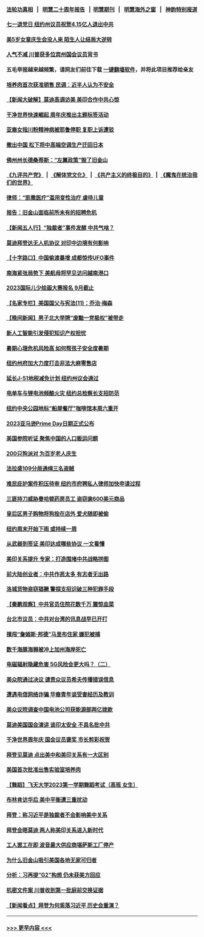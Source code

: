 #### [法轮功真相](https://github.com/gfw-breaker/truth/blob/master/README.md?t=0) &nbsp;&nbsp;|&nbsp;&nbsp; [明慧二十周年报告](https://github.com/gfw-breaker/mh-reports/blob/master/README.md?t=0) &nbsp;&nbsp;|&nbsp;&nbsp;[明慧期刊](https://github.com/gfw-breaker/mh-qikan) &nbsp;&nbsp;|&nbsp;&nbsp; [明慧海外之窗](https://github.com/gfw-breaker/mh-news/blob/master/README.md?t=0) &nbsp;&nbsp;|&nbsp;&nbsp; [神韵特别报道](https://github.com/gfw-breaker/mh-news/blob/master/shenyun.md?t=0)
#### [七一退党日 纽约州议员祝贺4.15亿人退出中共](../pages/nsc412/n14021644.md?t=06240344) 
#### [美5岁女童庆生会没人来 陌生人让结局大逆转](../pages/nsc412/n14021650.md?t=06240344) 
#### [人气不减 川普获多位宾州国会议员背书](../pages/nsc412/n14021515.md?t=06240344) 
#### 五毛举报越来越频繁，请网友们前往下载 [一键翻墙软件](https://github.com/gfw-breaker/ssr-accounts)，并将此项目推荐给亲友
#### [培养肉首次获准销售 民调：近半人认为不安全](../pages/nsc412/n14021374.md?t=06240344) 
#### [【新闻大破解】莫迪高调访美 美印合作中共心惊](../pages/nsc412/n14021595.md?t=06240344) 
#### [干净世界快速崛起 周年庆推出主题标签活动](../pages/nsc412/n14021634.md?t=06240344) 
#### [亚裔女指川粉精神病被耶鲁停职 复职上诉遭驳](../pages/nsc412/n14021348.md?t=06240344) 
#### [撤出中国 松下将中高端空调生产迁回日本](../pages/nsc412/n14021669.md?t=06240344) 
#### [佛州州长德桑蒂斯：“左翼政策”毁了旧金山](../pages/nsc412/n14021393.md?t=06240344) 
#### [《九评共产党》](https://github.com/begood0513/9ping.md/blob/master/README.md) &nbsp;|&nbsp; [《解体党文化》](../../../../jtdwh.md/blob/master/README.md)  &nbsp;|&nbsp; [《共产主义的终极目的》](../../../../gczydzjmd.md/blob/master/README.md) &nbsp;|&nbsp; [《魔鬼在统治我们的世界》](../../../../mgztzwmdsj.md/blob/master/README.md) 
#### [律师：“凯撒医疗”滥用变性治疗 虐待儿童](../pages/nsc412/n14021391.md?t=06240344) 
#### [报告：旧金山面临前所未有的招聘危机](../pages/nsc412/n14021369.md?t=06240344) 
#### [【新闻五人行】“独裁者”事件发酵 中共气啥？](../pages/nsc412/n14021626.md?t=06240344) 
#### [莫迪拜登达无人机协议 对印中边境有何影响](../pages/nsc412/n14021618.md?t=06240344) 
#### [【十字路口】中国偷渡暴增 成都惊传UFO事件](../pages/nsc412/n14021574.md?t=06240344) 
#### [南海紧张局势下 美航母将罕见访问越南港口](../pages/nsc412/n14021533.md?t=06240344) 
#### [2023国际儿少绘画大赛报名 9月截止](../pages/nsc412/n14021600.md?t=06240344) 
#### [【名家专栏】美国国父与宪法(11)：乔治‧梅森](../pages/nsc412/n14020397.md?t=06240344) 
#### [【晚间新闻】男子北大举牌“废黜一党极权”被带走](../pages/nsc412/n14021427.md?t=06240344) 
#### [新人工智能引发侵犯知识产权担忧](../pages/nsc412/n14021387.md?t=06240344) 
#### [暑期心理危机风险高 如何帮孩子安全度暑期](../pages/nsc412/n14021353.md?t=06240344) 
#### [纽约州府加大力度打击非法大麻零售店](../pages/nsc412/n14021314.md?t=06240344) 
#### [延长J-51地税减免计划 纽约州议会通过](../pages/nsc412/n14021336.md?t=06240344) 
#### [电单车与锂电池频酿火灾 纽约总检察长支招防范](../pages/nsc412/n14021325.md?t=06240344) 
#### [纽约中央公园地标“船屋餐厅”咖啡馆本周六重开](../pages/nsc412/n14021338.md?t=06240344) 
#### [2023亚马逊Prime Day日期正式公布](../pages/nsc412/n14021355.md?t=06240344) 
#### [美国参院听证 聚焦中国的人口贩运问题](../pages/nsc412/n14021304.md?t=06240344) 
#### [200只狗派对 为百岁老人庆生](../pages/nsc412/n14021352.md?t=06240344) 
#### [法拉盛109分局通缉三名盗贼](../pages/nsc412/n14021312.md?t=06240344) 
#### [难民庇护案件积压待审 纽约市府聘私人律师加快申请过程](../pages/nsc412/n14021319.md?t=06240344) 
#### [三匪持刀威胁曼哈顿药房员工 盗窃逾600美元商品](../pages/nsc412/n14021321.md?t=06240344) 
#### [皇后区男子购物将狗拴在店外 爱犬随即被偷](../pages/nsc412/n14021323.md?t=06240344) 
#### [纽约周末开始下雨 或持续一周](../pages/nsc412/n14021335.md?t=06240344) 
#### [从武器到签证 美印达成哪些协议 一文看懂](../pages/nsc412/n14021258.md?t=06240344) 
#### [美印关系提升 专家：打造围堵中共战略拼图](../pages/nsc412/n14021087.md?t=06240344) 
#### [前大陆创业者：中共作恶太多 有志者无出路](../pages/nsc412/n14021246.md?t=06240344) 
#### [洛城货物盗窃猖獗 警探支招识破三种犯罪手段](../pages/nsc412/n14021280.md?t=06240344) 
#### [【秦鹏观察】中共官员住院花数千万 震惊韭菜](../pages/nsc412/n14021166.md?t=06240344) 
#### [台北市议员：中共对台湾的讯息战早已开打](../pages/nsc412/n14021232.md?t=06240344) 
#### [擅闯“詹姆斯·邦德”马里布住家 嫌犯被捕](../pages/nsc412/n14021225.md?t=06240344) 
#### [数千海豚海狮被冲上加州海岸死亡](../pages/nsc412/n14021215.md?t=06240344) 
#### [电磁辐射隐藏危害 5G风险会更大吗？（二）](../pages/nsc412/n14021179.md?t=06240344) 
#### [美众院通过决议 谴责众议员希夫传播错误信息](../pages/nsc412/n14021084.md?t=06240344) 
#### [遭遇电信网络诈骗 华裔青年谈受害经历及教训](../pages/nsc412/n14021200.md?t=06240344) 
#### [美众议院调查中国电池公司获能源部两亿拨款](../pages/nsc412/n14021059.md?t=06240344) 
#### [莫迪美国国会演讲 谈印太安全 不具名批中共](../pages/nsc412/n14021153.md?t=06240344) 
#### [干净世界周年庆 国会议员褒奖 市长剪彩祝贺](../pages/nsc412/n14021136.md?t=06240344) 
#### [拜登见莫迪 点出美中和美印关系有一大区别](../pages/nsc412/n14021178.md?t=06240344) 
#### [美国首次批准出售实验室培养肉](../pages/nsc412/n14021157.md?t=06240344) 
#### [【舞蹈】飞天大学2023第一学期舞蹈考试（高班 女生）](../pages/nsc412/n14021045.md?t=06240344) 
#### [布林肯访华后 美中平衡遭三重扰动](../pages/nsc412/n14021124.md?t=06240344) 
#### [拜登：称习近平是独裁者不会影响美中关系](../pages/nsc412/n14021126.md?t=06240344) 
#### [拜登会晤莫迪 两人称美印关系进入新时代](../pages/nsc412/n14021147.md?t=06240344) 
#### [工人罢工在即 波音最大供应商堪萨斯工厂停产](../pages/nsc412/n14020994.md?t=06240344) 
#### [为什么旧金山吸引美国各地无家可归者](../pages/nsc412/n14021104.md?t=06240344) 
#### [分析：习再提“G2”构想 仍未获美方回应](../pages/nsc412/n14021060.md?t=06240344) 
#### [机密文件案 川普收到第一批庭前交换证据](../pages/nsc412/n14021032.md?t=06240344) 
#### [【新闻看点】拜登为何奚落习近平 历史会重演？](../pages/nsc412/n14020978.md?t=06240344) 

----
#### [ >>> 更早内容 <<< ](../indexes/nsc412-earlier.md)
